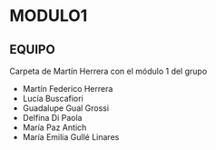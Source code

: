 # MODULO1
## EQUIPO

Carpeta de Martín Herrera con el módulo 1 del grupo



* Martín Federico Herrera
* Lucía Buscafiori
* Guadalupe Gual Grossi
* Delfina Di Paola
* María Paz Antich
* María Emilia Gullé Linares 
